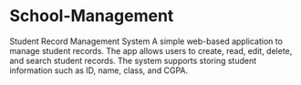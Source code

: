 # School-Management
Student Record Management System A simple web-based application to manage student records. The app allows users to create, read, edit, delete, and search student records. The system supports storing student information such as ID, name, class, and CGPA.
